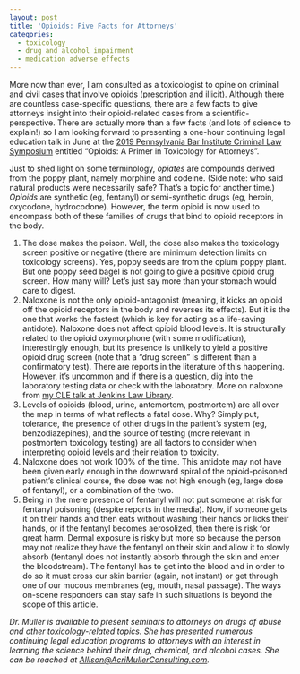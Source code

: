 ```yaml
---
layout: post
title: 'Opioids: Five Facts for Attorneys'
categories:
  - toxicology
  - drug and alcohol impairment
  - medication adverse effects
---
```


More now than ever, I am consulted as a toxicologist to opine on criminal and civil cases that involve opioids (prescription and illicit). Although there are countless case-specific questions, there are a few facts to give attorneys insight into their opioid-related cases from a scientific-perspective. There are actually more than a few facts (and lots of science to explain!) so I am looking forward to presenting a one-hour continuing legal education talk in June at the [2019 Pennsylvania Bar Institute Criminal Law Symposium](http://www.pbi.org/Meetings/Meeting.aspx?ID=29525) entitled “Opioids: A Primer in Toxicology for Attorneys”.

Just to shed light on some terminology, *opiates* are compounds derived from the poppy plant, namely morphine and codeine. (Side note: who said natural products were necessarily safe? That’s a topic for another time.) *Opioids* are synthetic (eg, fentanyl) or semi-synthetic drugs (eg, heroin, oxycodone, hydrocodone). However, the term opioid is now used to encompass both of these families of drugs that bind to opioid receptors in the body.

1. The dose makes the poison. Well, the dose also makes the toxicology screen positive or negative (there are minimum detection limits on toxicology screens). Yes, poppy seeds are from the opium poppy plant. But one poppy seed bagel is not going to give a positive opioid drug screen. How many will? Let’s just say more than your stomach would care to digest.
2. Naloxone is not the only opioid-antagonist (meaning, it kicks an opioid off the opioid receptors in the body and reverses its effects). But it is the one that works the fastest (which is key for acting as a life-saving antidote). Naloxone does not affect opioid blood levels. It is structurally related to the opioid oxymorphone (with some modification), interestingly enough, but its presence is unlikely to yield a positive opioid drug screen (note that a “drug screen” is different than a confirmatory test). There are reports in the literature of this happening. However, it’s uncommon and if there is a question, dig into the laboratory testing data or check with the laboratory. More on naloxone from [my CLE talk at Jenkins Law Library](https://acrimullerconsulting.com/blog/2017/naloxone-the-antidote-to-the-opioid-epidemic-what-lawyers-need-to-know/).&nbsp;
3. Levels of opioids (blood, urine, antemortem, postmortem) are all over the map in terms of what reflects a fatal dose. Why? Simply put, tolerance, the presence of other drugs in the patient’s system (eg, benzodiazepines), and the source of testing (more relevant in postmortem toxicology testing) are all factors to consider when interpreting opioid levels and their relation to toxicity.
4. Naloxone does not work 100% of the time. This antidote may not have been given early enough in the downward spiral of the opioid-poisoned patient’s clinical course, the dose was not high enough (eg, large dose of fentanyl), or a combination of the two.
5. Being in the mere presence of fentanyl will not put someone at risk for fentanyl poisoning (despite reports in the media). Now, if someone gets it on their hands and then eats without washing their hands or licks their hands, or if the fentanyl becomes aerosolized, then there is risk for great harm. Dermal exposure is risky but more so because the person may not realize they have the fentanyl on their skin and allow it to slowly absorb (fentanyl does not instantly absorb through the skin and enter the bloodstream). The fentanyl has to get into the blood and in order to do so it must cross our skin barrier (again, not instant) or get through one of our mucous membranes (eg, mouth, nasal passage). The ways on-scene responders can stay safe in such situations is beyond the scope of this article.

*Dr. Muller is available to present seminars to attorneys on drugs of abuse and other toxicology-related topics. She has presented numerous continuing legal education programs to attorneys with an interest in learning the science behind their drug, chemical, and alcohol cases. She can be reached at Allison@AcriMullerConsulting.com.*